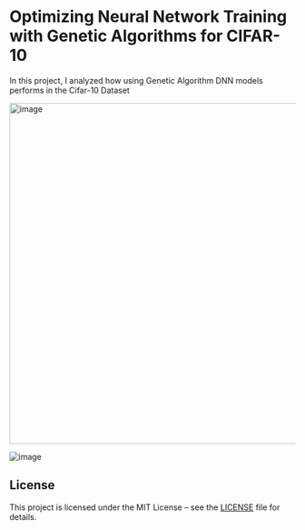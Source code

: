 # Optimizing Neural Network Training with Genetic Algorithms for CIFAR-10
In this project, I analyzed how using Genetic Algorithm DNN models performs in the Cifar-10 Dataset

<img width="800" height="600" alt="image" src="https://github.com/user-attachments/assets/fbd3ded6-be6b-439f-aad7-6c7d5b04b4ec" />





![image](https://github.com/user-attachments/assets/2752390c-25df-4895-b28a-0a27679bbae6)





## License

This project is licensed under the MIT License – see the [LICENSE](LICENSE.md) file for details.
